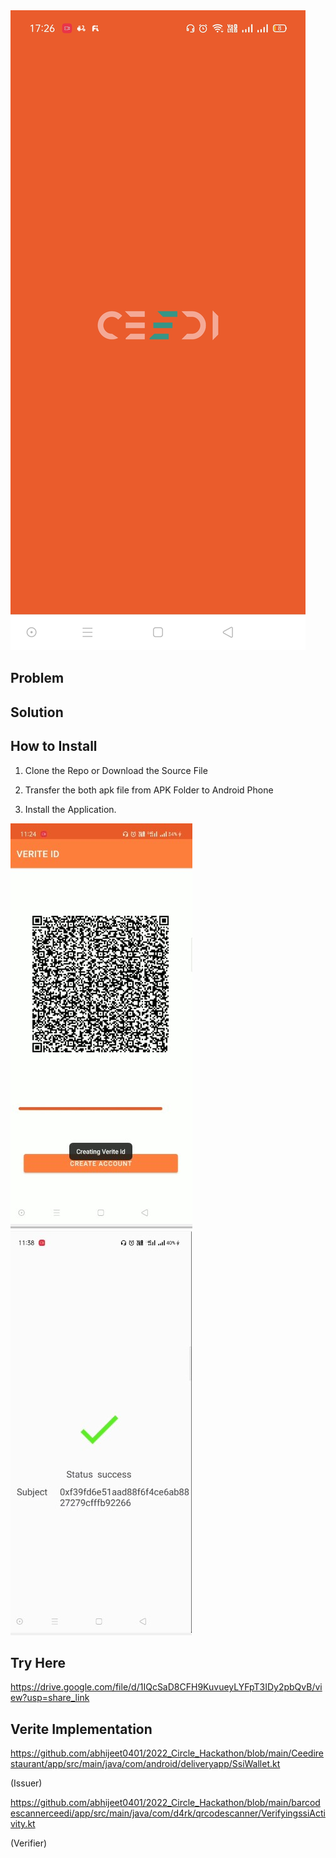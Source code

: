 <img src='./ScreenShot/Ceedi.jpg' />

## Problem 
## Solution 


## How to Install
1.  Clone the Repo or Download the Source File

2.  Transfer the both apk file from APK Folder to Android Phone

3.  Install the Application.


<img src='./ScreenShot/VeriteId.jpg' />

<img src = './ScreenShot/verified.jpg' />

## Try Here
https://drive.google.com/file/d/1IQcSaD8CFH9KuvueyLYFpT3IDy2pbQvB/view?usp=share_link

## Verite Implementation
https://github.com/abhijeet0401/2022_Circle_Hackathon/blob/main/Ceedirestaurant/app/src/main/java/com/android/deliveryapp/SsiWallet.kt

(Issuer)

https://github.com/abhijeet0401/2022_Circle_Hackathon/blob/main/barcodescannerceedi/app/src/main/java/com/d4rk/qrcodescanner/VerifyingssiActivity.kt

(Verifier)


